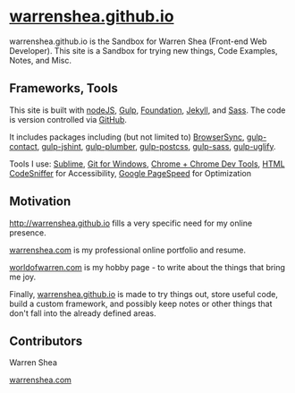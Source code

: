 # [warrenshea.github.io](http://warrenshea.github.io)

warrenshea.github.io is the Sandbox for Warren Shea (Front-end Web Developer). This site is a Sandbox for trying new things, Code Examples, Notes, and Misc.

## Frameworks, Tools

This site is built with [nodeJS](https://nodejs.org/en/), [Gulp](http://gulpjs.com/), [Foundation](http://foundation.zurb.com/), [Jekyll](https://jekyllrb.com/), and [Sass](http://sass-lang.com/). The code is version controlled via [GitHub](https://github.com/).

It includes packages including (but not limited to) [BrowserSync](https://www.browsersync.io/), [gulp-contact](https://www.npmjs.com/package/gulp-concat), [gulp-jshint](https://www.npmjs.com/package/gulp-jshint), [gulp-plumber](https://www.npmjs.com/package/gulp-plumber), [gulp-postcss](https://www.npmjs.com/package/gulp-postcss), [gulp-sass](https://www.npmjs.com/package/gulp-sass), [gulp-uglify](https://www.npmjs.com/package/gulp-uglify).

Tools I use: [Sublime](https://www.sublimetext.com/), [Git for Windows](https://git-scm.com/download/win), [Chrome + Chrome Dev Tools](https://www.google.com/chrome/), [HTML CodeSniffer](http://squizlabs.github.io/HTML_CodeSniffer/) for Accessibility, [Google PageSpeed](https://developers.google.com/speed/pagespeed/) for Optimization

## Motivation

http://warrenshea.github.io fills a very specific need for my online presence. 

[warrenshea.com](http://www.warrenshea.com) is my professional online portfolio and resume.

[worldofwarren.com](http://www.worldofwarren.com) is my hobby page - to write about the things that bring me joy.

Finally, [warrenshea.github.io](http://warrenshea.github.io) is made to try things out, store useful code, build a custom framework, and possibly keep notes or other things that don't fall into the already defined areas.

## Contributors

Warren Shea

[warrenshea.com](http://www.warrenshea.com)
